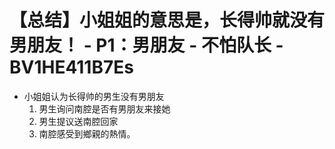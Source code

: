 # 【总结】小姐姐的意思是，长得帅就没有男朋友！ - P1：男朋友 - 不怕队长 - BV1HE411B7Es

-   小姐姐认为长得帅的男生没有男朋友
    1.  男生询问南腔是否有男朋友来接她
    2.  男生提议送南腔回家
    3.  南腔感受到鄉親的熱情。